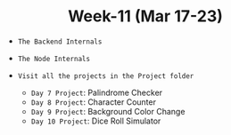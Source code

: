 <h1 align="center">Week-11 (Mar 17-23)</h1>


- `The Backend Internals`
- `The Node Internals`

- `Visit all the projects in the Project folder`

  - `Day 7 Project`: Palindrome Checker
  - `Day 8 Project`: Character Counter
  - `Day 9 Project`: Background Color Change
  - `Day 10 Project`: Dice Roll Simulator
